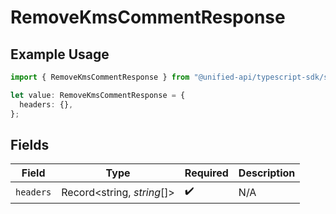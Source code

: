 # RemoveKmsCommentResponse

## Example Usage

```typescript
import { RemoveKmsCommentResponse } from "@unified-api/typescript-sdk/sdk/models/operations";

let value: RemoveKmsCommentResponse = {
  headers: {},
};
```

## Fields

| Field                      | Type                       | Required                   | Description                |
| -------------------------- | -------------------------- | -------------------------- | -------------------------- |
| `headers`                  | Record<string, *string*[]> | :heavy_check_mark:         | N/A                        |